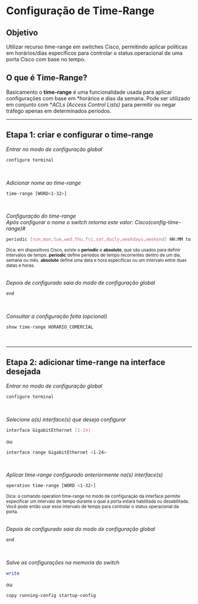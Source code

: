 # Configuração de Time-Range

## Objetivo
Utilizar recurso time-range em switches Cisco, permitindo aplicar políticas em horários/dias específicos para controlar o status operacional de uma porta Cisco com base no tempo.

## O que é Time-Range?

Basicamento o __time-range__ é uma funcionalidade usada para aplicar configurações com base em *horários e dias da semana. Pode ser utilizado em conjunto com **ACLs (Access Control Lists)* para permitir ou negar tráfego apenas em determinados períodos.

---

## Etapa 1: criar e configurar o time-range
_Entrar no modo de configuração global_
~~~bash
configure terminal
~~~
<br>

_Adicionar nome ao time-range_
~~~bash
time-range [WORD<1-32>] 
~~~
<br>

_Configuração do time-range_
<br>
_Após configurar o nome o switch retorna este valor: Cisco(config-time-range)#_
~~~bash
periodic [sun,mon,tue,wed,thu,fri,sat,daily,weekdays,weekend] HH:MM to HH:MM
~~~
<sup>Dica: em dispositivos Cisco, existe o __periodic__ e __absolute__, que são usados ​​para definir intervalos de tempo. __periodic__ define períodos de tempo recorrentes dentro de um dia, semana ou mês. __absolute__ define uma data e hora específicas ou um intervalo entre duas datas e horas.
</sup><br><br>

_Depois de configurado saia do modo de configuração global_
~~~bash
end
~~~
<br>

_Consultar a configuração feita (opcional)_
~~~bash
show time-range HORARIO_COMERCIAL
~~~
<br>

---

## Etapa 2: adicionar time-range na interface desejada
_Entrar no modo de configuração global_
~~~bash
configure terminal
~~~
<br>

_Selecione a(s) interface(s) que deseja configurar_
~~~bash
interface GigabitEthernet [1-24]
~~~
ou
~~~bash
interface range GigabitEthernet <1-24>
~~~
<br>

_Aplicar time-range configurado anteriormente na(s) interface(s)_
~~~bash
operation time-range [WORD <1-32>]
~~~
<sup>Dica: o comando operation time-range no modo de configuração da interface permite especificar um intervalo de tempo durante o qual a porta estará habilitada ou desabilitada. Você pode então usar esse intervalo de tempo para controlar o status operacional da porta.</sup><br><br>


_Depois de configurado saia do modo de configuração global_
~~~bash
end
~~~
<br>

_Salve as configurações na memoria do switch_
~~~bash
write
~~~
ou
~~~bash
copy running-config startup-config
~~~








